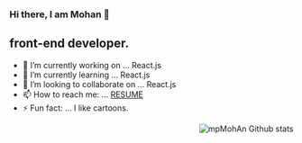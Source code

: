 ### Hi there, I am Mohan 👋

## front-end developer.

- 🔭 I’m currently working on ... React.js
- 🌱 I’m currently learning ... React.js
- 👯 I’m looking to collaborate on ... React.js
- 📫 How to reach me: ... [RESUME](https://mohanpattar.bitbucket.io/)
- ⚡ Fun fact: ... I like cartoons.

<img align="right" alt="mpMohAn Github stats" src="https://github-readme-stats.vercel.app/api?username=mpMohAn&show_icon=true&hidde_border=true" />

